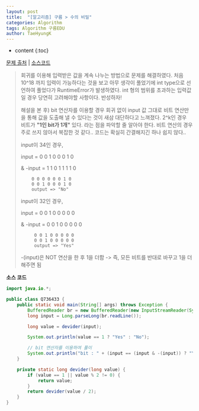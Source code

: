 ```yaml
---
layout: post
title:  "[알고리즘] 구름 > 수의 비밀"
categories: Algorithm
tags: Algorithm 구름EDU
author: TaeHyungK
---
```


* content
{:toc}

[문제 출처](https://edu.goorm.io/learn/lecture/15551/%EB%A7%A4%EC%A3%BC-%EB%B0%B0%EC%86%A1%EB%B0%9B%EB%8A%94-%EC%95%8C%EA%B3%A0%EB%A6%AC%EC%A6%98-%ED%94%84%EB%A6%AC%EB%AF%B8%EC%97%84-%EC%95%8C%EA%B3%A0%EB%A6%AC%EC%A6%98-%EC%9C%84%ED%81%B4%EB%A6%AC-%EB%B9%84%ED%83%80%EC%95%8C%EA%B3%A0-%EC%8B%9C%EC%A6%8C2/lesson/736433/09%EC%9B%94-1%EC%A3%BC%EC%B0%A8-%EC%88%98%EC%9D%98-%EB%B9%84%EB%B0%80-1) | [소스코드](https://github.com/TaeHyungK/algorithm/blob/master/src/goorm/Q736433.java)

> 회귀를 이용해 입력받은 값을 계속 나누는 방법으로 문제를 해결하였다.
> 처음 10^18 까지 입력이 가능하다는 것을 보고 아무 생각이 풀었기에 int type으로 선언하여 풀었다가 RuntimeError가 발생하였다.
> int 형의 범위를 초과하는 입력값일 경우 당연히 고려해야할 사항이다. 반성하자!
>
> 해설을 본 후)
> bit 연산자를 이용할 경우 회귀 없이 input 값 그대로 비트 연산만을 통해 값을 도출해 낼 수 있다는 것이 새삼 대단하다고 느껴졌다.
> 2^k인 경우 비트가 **"1인 bit가 1개"** 있다. 라는 점을 파악할 줄 알아야 한다.
> 비트 연산의 경우 주로 쓰지 않아서 복잡한 것 같다.. 코드는 확실히 간결해지긴 하나 쉽지 않다..
>
> input이 34인 경우,
>
> input = 0 0 1 0 0 0 1 0
>
> & -input = 1 1 0 1 1 1 1 0
>
>         0 0 0 0 0 0 1 0
>         0 0 1 0 0 0 1 0 
>         output => "No"
> input이 32인 경우,
>
>  input = 0 0 1 0 0 0 0 0
>
> & -input = 0 0 1 0 0 0 0 0
>
>          0 0 1 0 0 0 0 0
>          0 0 1 0 0 0 0 0 
>          output => "Yes"
>
> -(input)은 NOT 연산을 한 후 1을 더함
> -> 즉, 모든 비트를 반대로 바꾸고 1을 더해주면 됨

**소스 코드**

```java
import java.io.*;

public class Q736433 {
    public static void main(String[] args) throws Exception {
        BufferedReader br = new BufferedReader(new InputStreamReader(System.in));
        long input = Long.parseLong(br.readLine());

        long value = devider(input);

        System.out.println(value == 1 ? "Yes" : "No");

        // bit 연산자를 이용하여 풀이
        System.out.println("bit : " + (input == (input & -(input)) ? "Yes" : "No"));
    }

    private static long devider(long value) {
        if (value == 1 || value % 2 != 0) {
            return value;
        }
        return devider(value / 2);
    }
}
```